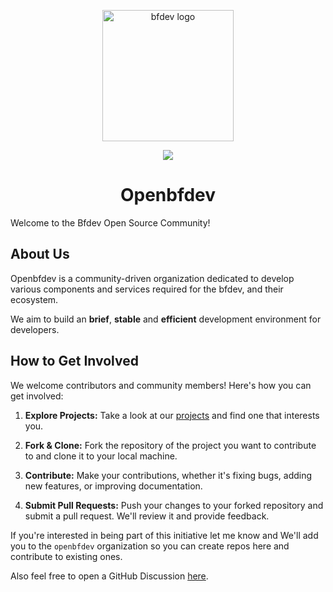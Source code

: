 <p align="center"><img width="210" src="https://github.com/openbfdev/bfdev/blob/master/docs/images/logo.png?raw=true" alt="bfdev logo"></p>
<p align="center"><img src="https://img.shields.io/github/license/openbfdev/bfdev" /></p>
<h1 align="center">Openbfdev</h1>

Welcome to the Bfdev Open Source Community!

## About Us

Openbfdev is a community-driven organization dedicated to develop various components and services required for the bfdev, and their ecosystem.

We aim to build an **brief**, **stable** and **efficient** development environment for developers.

## How to Get Involved

We welcome contributors and community members! Here's how you can get involved:

1. **Explore Projects:** Take a look at our [projects](https://github.com/orgs/openbfdev/repositories) and find one that interests you.

2. **Fork & Clone:** Fork the repository of the project you want to contribute to and clone it to your local machine.

3. **Contribute:** Make your contributions, whether it's fixing bugs, adding new features, or improving documentation.

4. **Submit Pull Requests:** Push your changes to your forked repository and submit a pull request. We'll review it and provide feedback.

If you're interested in being part of this initiative let me know and We'll add you to the `openbfdev` organization so you can create repos here and contribute to existing ones.

Also feel free to open a GitHub Discussion [here](https://github.com/orgs/openbfdev/discussions).
